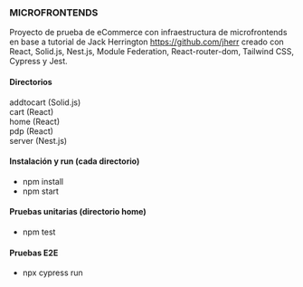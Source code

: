 ### MICROFRONTENDS
  
Proyecto de prueba de eCommerce con infraestructura de microfrontends en base a tutorial de Jack Herrington https://github.com/jherr creado con React, Solid.js, Nest.js, Module Federation, React-router-dom, Tailwind CSS, Cypress y Jest.
  
#### Directorios
  
addtocart (Solid.js)  
cart (React)  
home (React)  
pdp (React)  
server (Nest.js)
  
#### Instalación y run (cada directorio)

- npm install  
- npm start
  
#### Pruebas unitarias (directorio home)
  
- npm test
  
#### Pruebas E2E
  
- npx cypress run